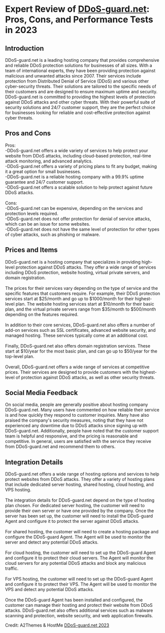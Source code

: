 <h1>Expert Review of <a href="https://a2themes.com/ddos-guardnet-reviews">DDoS-guard.net</a>: Pros, Cons, and Performance Tests in 2023</h1>
<h2>Introduction</h2>
DDoS-guard.net is a leading hosting company that provides comprehensive and reliable DDoS protection solutions for businesses of all sizes. With a team of international experts, they have been providing protection against malicious and unwanted attacks since 2007. Their services include protection from Distributed Denial of Service (DDoS) and various other cyber-security threats. Their solutions are tailored to the specific needs of their customers and are designed to ensure maximum uptime and security. DDoS-guard.net is committed to providing the highest levels of protection against DDoS attacks and other cyber threats. With their powerful suite of security solutions and 24/7 customer support, they are the perfect choice for businesses looking for reliable and cost-effective protection against cyber threats.
<h2>Pros and Cons</h2>
Pros:<br>-DDoS-guard.net offers a wide variety of services to help protect your website from DDoS attacks, including cloud-based protection, real-time attack monitoring, and advanced analytics.<br>-DDoS-guard.net offers a variety of pricing plans to fit any budget, making it a great option for small businesses.<br>-DDoS-guard.net is a reliable hosting company with a 99.9% uptime guarantee and 24/7 customer support.<br>-DDoS-guard.net offers a scalable solution to help protect against future DDoS attacks.<br><br>Cons:<br>-DDoS-guard.net can be expensive, depending on the services and protection levels required.<br>-DDoS-guard.net does not offer protection for denial of service attacks, which can be an issue for some websites.<br>-DDoS-guard.net does not have the same level of protection for other types of cyber attacks, such as phishing or malware.
<h2>Prices and Items</h2>
DDoS-guard.net is a hosting company that specializes in providing high-level protection against DDoS attacks. They offer a wide range of services including DDoS protection, website hosting, virtual private servers, and domain registration. <br><br>The prices for their services vary depending on the type of service and the specific features that customers require. For example, their DDoS protection services start at $25/month and go up to $1000/month for their highest-level plan. The website hosting services start at $10/month for their basic plan, and the virtual private servers range from $35/month to $500/month depending on the features required. <br><br>In addition to their core services, DDoS-guard.net also offers a number of add-on services such as SSL certificates, advanced website security, and managed hosting. These services typically come at an additional cost. <br><br>Finally, DDoS-guard.net also offers domain registration services. These start at $10/year for the most basic plan, and can go up to $50/year for the top-level plan. <br><br>Overall, DDoS-guard.net offers a wide range of services at competitive prices. Their services are designed to provide customers with the highest-level of protection against DDoS attacks, as well as other security threats.
<h2>Social Media Feedback</h2>
On social media, people are generally positive about hosting company DDoS-guard.net. Many users have commented on how reliable their service is and how quickly they respond to customer inquiries. Many have also praised the company's security measures, noting that they have not experienced any downtime due to DDoS attacks since signing up with DDoS-guard.net. Additionally, people have noted that the customer support team is helpful and responsive, and the pricing is reasonable and competitive. In general, users are satisfied with the service they receive from DDoS-guard.net and recommend them to others.
<h2>Integration Details</h2>
DDoS-guard.net offers a wide range of hosting options and services to help protect websites from DDoS attacks. They offer a variety of hosting plans that include dedicated server hosting, shared hosting, cloud hosting, and VPS hosting.<br><br>The integration details for DDoS-guard.net depend on the type of hosting plan chosen. For dedicated server hosting, the customer will need to provide their own server or have one provided by the company. Once the server has been set up, the customer will need to install the DDoS-guard Agent and configure it to protect the server against DDoS attacks.<br><br>For shared hosting, the customer will need to create a hosting package and configure the DDoS-guard Agent. The Agent will be used to monitor the server and detect any potential DDoS attacks.<br><br>For cloud hosting, the customer will need to set up the DDoS-guard Agent and configure it to protect their cloud servers. The Agent will monitor the cloud servers for any potential DDoS attacks and block any malicious traffic.<br><br>For VPS hosting, the customer will need to set up the DDoS-guard Agent and configure it to protect their VPS. The Agent will be used to monitor the VPS and detect any potential DDoS attacks.<br><br>Once the DDoS-guard Agent has been installed and configured, the customer can manage their hosting and protect their website from DDoS attacks. DDoS-guard.net also offers additional services such as malware scanning and protection, website security, and web application firewalls.
<p>Credit: A2Themes & HostMe <a href="https://a2themes.com/ddos-guardnet-reviews">DDoS-guard.net 2023</a></p>